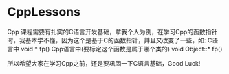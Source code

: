 # CppLessons

Cpp 课程需要有扎实的C语言开发基础，拿我个人为例，在学习Cpp的函数指针时，我基本学不懂，因为这个是基于C的函数指针，并且又改变了一些，如:
C语言中
void * fp()
Cpp语言中(要标定这个函数是属于哪个类的)
void Object::* fp()

所以希望大家在学习Cpp之前，还是要巩固一下C语言基础，Good Luck!
